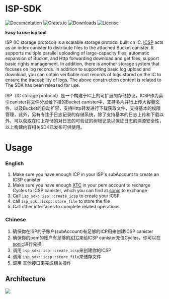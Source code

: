 # ISP-SDK

[![Documentation](https://docs.rs/ISP-SDK/badge.svg)](https://docs.rs/ISP-SDK/)
[![Crates.io](https://img.shields.io/crates/v/ISP-SDK.svg)](https://crates.io/crates/ISP-SDK)
[![Downloads](https://img.shields.io/crates/d/ISP-SDK.svg)](https://crates.io/crates/ISP-SDK)
[![License](https://img.shields.io/crates/l/ISP-SDK.svg)](https://github.com/PrimLabs/ISP-SDK/blob/main/LICENSE)

**Easy to use isp tool**

ISP (IC storage protocol) is a scalable storage protocol built on IC. [ICSP](https://github.com/PrimLabs/ICSP/blob/main/README.md) acts as an index canister to distribute files to the attached Bucket canister. It supports multiple parallel uploading of large-capacity files, automatic expansion of Bucket, and Http forwarding download and get files, support basic rights management. In addition, there is another storage system that focuses on log records. In addition to supporting basic log upload and download, you can obtain verifiable root records of logs stored on the IC to ensure the traceability of logs. The above construction content is related to The SDK has been released for use.

ISP（IC storage protocol）是一个构建于IC上的可扩展的存储协议，ICSP作为索引canister将文件分发给下挂的Bucket canister中，支持多片并行上传大容量文件，以及Bucket的自动扩容，支持Http转发进行下载获取文件，支持基本的权限管理，此外，另有专注于日志记录的存储系统，除了支持基本的日志上传和下载以外，可以获取在IC上存储的对日志的可验证的树根记录以保证日志的溯源安全性，以上构建内容相关SDK已发布可供使用。

# Usage
### English
1. Make sure you have enough ICP in your ISP's subAccount to create an ICSP canister
2. Make sure you have enough [XTC](https://github.com/Psychedelic/dank/tree/develop/xtc) in your pem account to recharge Cycles to ICSP canister, which you can find at [sonic](https://app.sonic.ooo/swap) to exchange
3. Call ``isp_sdk::isp::create_icsp`` to create your ICSP
4. call ``isp_sdk::icsp::store_file`` to store the file
5. Call other interfaces to complete related operations

### Chinese

1. 确保你在ISP的子账户(subAccount)有足够的ICP用来创建ICSP canister 
2. 确保你的pem的账户有足够的[XTC](https://github.com/Psychedelic/dank/tree/develop/xtc)来给ICSP canister充值Cycles，你可以在[sonic](https://app.sonic.ooo/swap)进行兑换
3. 调用 ``isp_sdk::isp::create_icsp``来创建你的ICSP
4. 调用 ``isp_sdk::icsp::store_file``来储存文件
5. 调用 其他接口来完成相关操作


## Architecture
![](https://kh4t2-waaaa-aaaal-qbhbq-cai.raw.ic0.app/file/wjD6l7ZodvfnUBZVyxHpu)


